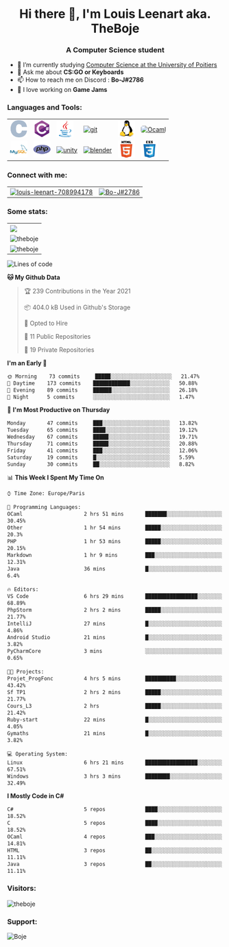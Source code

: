 <h1 align="center">Hi there 👋, I'm Louis Leenart aka. TheBoje</h1>
<h3 align="center">A Computer Science student</h3>

- 🔭 I’m currently studying [Computer Science at the University of Poitiers](http://formations.univ-poitiers.fr/fr/index/autre-diplome-niveau-master-AM/autre-diplome-niveau-master-AM/cmi-informatique-JD2XQGVY.html)
- 💬 Ask me about **CS:GO or Keyboards** <!-- TODO Ajouter un svg d'ergodox -->
- 📫 How to reach me on Discord : **Bo-J#2786**
- 🎯 I love working on **Game Jams**

<h3 align="left">Languages and Tools:</h3>
<p align="center"> 
  <table align="center">
    <tr>
      <td><a href="https://www.cprogramming.com/" target="_blank"> <img src="https://raw.githubusercontent.com/devicons/devicon/master/icons/c/c-original.svg" alt="c" width="40" height="40"/> </a> 
      <td><a href="https://www.w3schools.com/cs/" target="_blank"> <img src="https://raw.githubusercontent.com/devicons/devicon/master/icons/csharp/csharp-original.svg" alt="csharp" width="40" height="40"/> </a> 
      <td><a href="https://www.java.com" target="_blank"> <img src="https://raw.githubusercontent.com/devicons/devicon/master/icons/java/java-original.svg" alt="java" width="40" height="40"/> </a> 
      <td><a href="https://git-scm.com/" target="_blank"> <img src="https://www.vectorlogo.zone/logos/git-scm/git-scm-icon.svg" alt="git" width="40" height="40"/> </a>
      <td><a href="https://www.linux.org/" target="_blank"> <img src="https://raw.githubusercontent.com/devicons/devicon/master/icons/linux/linux-original.svg" alt="linux" width="40" height="40"/> </a> 
      <td><a href="" target="_blank"> <img src="https://ocaml.org/img/OCaml_Sticker.svg" alt="Ocaml" width="40" height="40" style="border-radius: 5px;"/> </a>
    <tr>
      <td><a href="https://www.mysql.com/" target="_blank"> <img src="https://raw.githubusercontent.com/devicons/devicon/master/icons/mysql/mysql-original-wordmark.svg" alt="mysql" width="40" height="40"/> </a>
      <td><a href="https://www.php.net" target="_blank"> <img src="https://raw.githubusercontent.com/devicons/devicon/master/icons/php/php-original.svg" alt="php" width="40" height="40"/> </a>
      <td><a href="https://unity.com/" target="_blank"> <img src="https://www.vectorlogo.zone/logos/unity3d/unity3d-icon.svg" alt="unity" width="40" height="40"/> </a>
      <td><a href="https://www.blender.org/" target="_blank"> <img src="https://download.blender.org/branding/community/blender_community_badge_white.svg" alt="blender" width="40" height="40"/> </a> 
      <td><a href="https://www.w3.org/html/" target="_blank"> <img src="https://raw.githubusercontent.com/devicons/devicon/master/icons/html5/html5-original-wordmark.svg" alt="html5" width="40" height="40"/> </a>
      <td><a href="https://www.w3schools.com/css/" target="_blank"> <img src="https://raw.githubusercontent.com/devicons/devicon/master/icons/css3/css3-original-wordmark.svg" alt="css3" width="40" height="40"/> </a>  
  </table>
  
</p>

<h3 align="left">Connect with me:</h3>
<p align="left">
  <table align="center">
    <tr>
      <td><a href="https://linkedin.com/in/louis-leenart-708994178" target="blank"><img align="center" src="https://cdn.jsdelivr.net/npm/simple-icons@3.0.1/icons/linkedin.svg" alt="louis-leenart-708994178" height="40" width="40"/></a>
      <td><a href="https://discord.gg/Bo-J#2786" target="blank"><img align="center" src="https://cdn.jsdelivr.net/npm/simple-icons@3.0.1/icons/discord.svg" alt="Bo-J#2786" height="40" width="40"/></a> 
  </table>
</p>

<h3 align="left">Some stats:</h3>
<p align="center">
  <table align="center">
    <tr><td><img align="center" src="https://github-readme-stats.vercel.app/api?username=TheBoje&show_icons=true&theme=dark&count_private=true" />
    <tr><td><img align="center" src="https://github-readme-streak-stats.herokuapp.com/?user=theboje&theme=dark&count_private=true&" alt="theboje" />
    <tr><td><img align="center" src="https://github-readme-stats.vercel.app/api/wakatime?username=Bo_J&theme=dark" alt="theboje" />
  </table>
</p>

<!--START_SECTION:waka-->
![Lines of code](https://img.shields.io/badge/From%20Hello%20World%20I%27ve%20Written-587297%20lines%20of%20code-blue)

**🐱 My Github Data** 

> 🏆 239 Contributions in the Year 2021
 > 
> 📦 404.0 kB Used in Github's Storage 
 > 
> 💼 Opted to Hire
 > 
> 📜 11 Public Repositories 
 > 
> 🔑 19 Private Repositories  
 > 
**I'm an Early 🐤** 

```text
🌞 Morning    73 commits     █████░░░░░░░░░░░░░░░░░░░░   21.47% 
🌆 Daytime    173 commits    ████████████░░░░░░░░░░░░░   50.88% 
🌃 Evening    89 commits     ██████░░░░░░░░░░░░░░░░░░░   26.18% 
🌙 Night      5 commits      ░░░░░░░░░░░░░░░░░░░░░░░░░   1.47%

```
📅 **I'm Most Productive on Thursday** 

```text
Monday       47 commits     ███░░░░░░░░░░░░░░░░░░░░░░   13.82% 
Tuesday      65 commits     ████░░░░░░░░░░░░░░░░░░░░░   19.12% 
Wednesday    67 commits     █████░░░░░░░░░░░░░░░░░░░░   19.71% 
Thursday     71 commits     █████░░░░░░░░░░░░░░░░░░░░   20.88% 
Friday       41 commits     ███░░░░░░░░░░░░░░░░░░░░░░   12.06% 
Saturday     19 commits     █░░░░░░░░░░░░░░░░░░░░░░░░   5.59% 
Sunday       30 commits     ██░░░░░░░░░░░░░░░░░░░░░░░   8.82%

```


📊 **This Week I Spent My Time On** 

```text
⌚︎ Time Zone: Europe/Paris

💬 Programming Languages: 
OCaml                    2 hrs 51 mins       ███████░░░░░░░░░░░░░░░░░░   30.45% 
Other                    1 hr 54 mins        █████░░░░░░░░░░░░░░░░░░░░   20.3% 
PHP                      1 hr 53 mins        █████░░░░░░░░░░░░░░░░░░░░   20.15% 
Markdown                 1 hr 9 mins         ███░░░░░░░░░░░░░░░░░░░░░░   12.31% 
Java                     36 mins             █░░░░░░░░░░░░░░░░░░░░░░░░   6.4%

🔥 Editors: 
VS Code                  6 hrs 29 mins       █████████████████░░░░░░░░   68.89% 
PhpStorm                 2 hrs 2 mins        █████░░░░░░░░░░░░░░░░░░░░   21.77% 
IntelliJ                 27 mins             █░░░░░░░░░░░░░░░░░░░░░░░░   4.86% 
Android Studio           21 mins             █░░░░░░░░░░░░░░░░░░░░░░░░   3.82% 
PyCharmCore              3 mins              ░░░░░░░░░░░░░░░░░░░░░░░░░   0.65%

🐱‍💻 Projects: 
Projet_ProgFonc          4 hrs 5 mins        ██████████░░░░░░░░░░░░░░░   43.42% 
Sf TP1                   2 hrs 2 mins        █████░░░░░░░░░░░░░░░░░░░░   21.77% 
Cours_L3                 2 hrs               █████░░░░░░░░░░░░░░░░░░░░   21.42% 
Ruby-start               22 mins             █░░░░░░░░░░░░░░░░░░░░░░░░   4.05% 
Gymaths                  21 mins             █░░░░░░░░░░░░░░░░░░░░░░░░   3.82%

💻 Operating System: 
Linux                    6 hrs 21 mins       █████████████████░░░░░░░░   67.51% 
Windows                  3 hrs 3 mins        ████████░░░░░░░░░░░░░░░░░   32.49%

```

**I Mostly Code in C#** 

```text
C#                       5 repos             ████░░░░░░░░░░░░░░░░░░░░░   18.52% 
C                        5 repos             ████░░░░░░░░░░░░░░░░░░░░░   18.52% 
OCaml                    4 repos             ███░░░░░░░░░░░░░░░░░░░░░░   14.81% 
HTML                     3 repos             ██░░░░░░░░░░░░░░░░░░░░░░░   11.11% 
Java                     3 repos             ██░░░░░░░░░░░░░░░░░░░░░░░   11.11%

```



<!--END_SECTION:waka-->

<h3 align="left">Visitors:</h3>
<p><img align="center" src="https://visitor-badge.glitch.me/badge?page_id=TheBoje" alt="theboje" /></p>

<h3 align="left">Support:</h3>
<p><a href="https://www.buymeacoffee.com/Boje"> <img align="left" src="https://cdn.buymeacoffee.com/buttons/v2/default-yellow.png" height="50" width="210" alt="Boje" /></a></p>